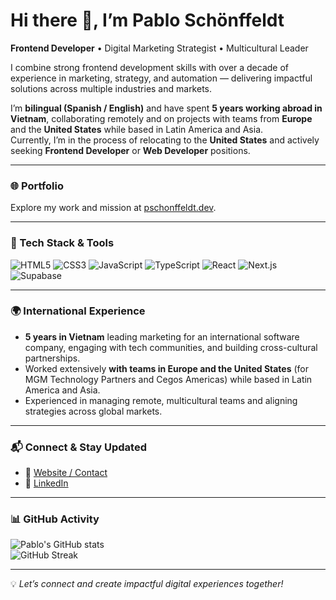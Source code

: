 # Hi there 👋, I’m Pablo Schönffeldt

**Frontend Developer** • Digital Marketing Strategist • Multicultural Leader

I combine strong frontend development skills with over a decade of experience in marketing, strategy, and automation — delivering impactful solutions across multiple industries and markets.

I’m **bilingual (Spanish / English)** and have spent **5 years working abroad in Vietnam**, collaborating remotely and on projects with teams from **Europe** and the **United States** while based in Latin America and Asia.  
Currently, I’m in the process of relocating to the **United States** and actively seeking **Frontend Developer** or **Web Developer** positions.

---

### 🌐 Portfolio
Explore my work and mission at [pschonffeldt.dev](https://pschonffeldt.dev).

---

### 🚀 Tech Stack & Tools

![HTML5](https://img.shields.io/badge/HTML5-E34F26?style=for-the-badge&logo=html5&logoColor=white)
![CSS3](https://img.shields.io/badge/CSS3-1572B6?style=for-the-badge&logo=css3&logoColor=white)
![JavaScript](https://img.shields.io/badge/JavaScript-F7DF1E?style=for-the-badge&logo=javascript&logoColor=000)
![TypeScript](https://img.shields.io/badge/TypeScript-3178C6?style=for-the-badge&logo=typescript&logoColor=white)
![React](https://img.shields.io/badge/React-20232A?style=for-the-badge&logo=react&logoColor=61DAFB)
![Next.js](https://img.shields.io/badge/Next.js-000000?style=for-the-badge&logo=nextdotjs&logoColor=white)
![Supabase](https://img.shields.io/badge/Supabase-000000?style=for-the-badge&logo=supabase&logoColor=3ECF8E)

---

### 🌍 International Experience

- **5 years in Vietnam** leading marketing for an international software company, engaging with tech communities, and building cross-cultural partnerships.  
- Worked extensively **with teams in Europe and the United States** (for MGM Technology Partners and Cegos Americas) while based in Latin America and Asia.  
- Experienced in managing remote, multicultural teams and aligning strategies across global markets.

---

### 📬 Connect & Stay Updated

- 📨 [Website / Contact](https://pschonffeldt.dev)  
- 💼 [LinkedIn](https://www.linkedin.com/in/pablo-schonffeldt-guilisasti/)

---

### 📊 GitHub Activity

![Pablo's GitHub stats](https://github-readme-stats.vercel.app/api?username=pschonffeldt&show_icons=true&theme=radical&hide_rank=true&hide=prs,issues)  
![GitHub Streak](https://github-readme-streak-stats.herokuapp.com/?user=pschonffeldt&theme=radical&hide_border=_)

---

💡 *Let’s connect and create impactful digital experiences together!*
